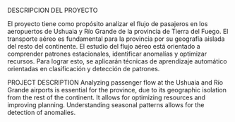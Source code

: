 DESCRIPCION DEL PROYECTO

El proyecto tiene como propósito analizar el flujo de pasajeros en los aeropuertos de Ushuaia y Río Grande de la provincia de Tierra del Fuego.
El transporte aéreo es fundamental para la provincia por su geografía aislada del resto del continente.
El estudio del flujo aéreo está orientado a comprender patrones estacionales, identificar anomalías y optimizar recursos. Para lograr esto, se aplicarán técnicas de aprendizaje automático orientadas en clasificación y detección de patrones.

PROJECT DESCRIPTION
Analyzing passenger flow at the Ushuaia and Río Grande airports is essential for the province, due to its geographic isolation from the rest of the continent. It allows for optimizing resources and improving planning. Understanding seasonal patterns allows for the detection of anomalies.